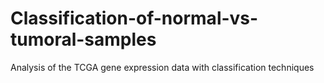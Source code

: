 # Classification-of-normal-vs-tumoral-samples
Analysis of the TCGA gene expression data with classification techniques
